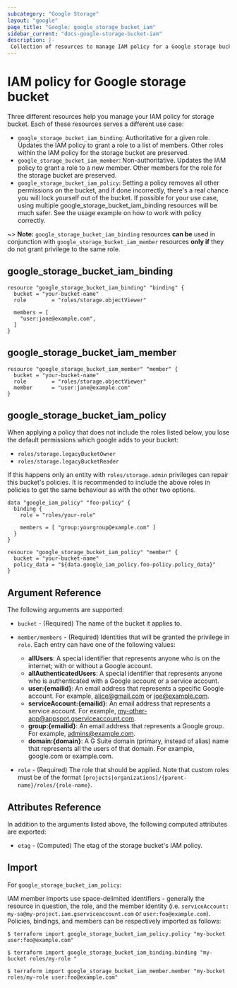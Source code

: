 ```yaml
---
subcategory: "Google Storage"
layout: "google"
page_title: "Google: google_storage_bucket_iam"
sidebar_current: "docs-google-storage-bucket-iam"
description: |-
 Collection of resources to manage IAM policy for a Google storage bucket.
---
```


# IAM policy for Google storage bucket

Three different resources help you manage your IAM policy for storage bucket. Each of these resources serves a different use case:

* `google_storage_bucket_iam_binding`: Authoritative for a given role. Updates the IAM policy to grant a role to a list of members. Other roles within the IAM policy for the storage bucket are preserved.
* `google_storage_bucket_iam_member`: Non-authoritative. Updates the IAM policy to grant a role to a new member. Other members for the role for the storage bucket are preserved.
* `google_storage_bucket_iam_policy`: Setting a policy removes all other permissions on the bucket, and if done incorrectly, there's a real chance you will lock yourself out of the bucket. If possible for your use case, using multiple google_storage_bucket_iam_binding resources will be much safer. See the usage example on how to work with policy correctly.


~> **Note:** `google_storage_bucket_iam_binding` resources **can be** used in conjunction with `google_storage_bucket_iam_member` resources **only if** they do not grant privilege to the same role.

## google\_storage\_bucket\_iam\_binding

```hcl
resource "google_storage_bucket_iam_binding" "binding" {
  bucket = "your-bucket-name"
  role        = "roles/storage.objectViewer"

  members = [
    "user:jane@example.com",
  ]
}
```

## google\_storage\_bucket\_iam\_member

```hcl
resource "google_storage_bucket_iam_member" "member" {
  bucket = "your-bucket-name"
  role        = "roles/storage.objectViewer"
  member      = "user:jane@example.com"
}
```

## google\_storage\_bucket\_iam\_policy

When applying a policy that does not include the roles listed below, you lose the default permissions which google adds to your bucket:
* `roles/storage.legacyBucketOwner`
* `roles/storage.legacyBucketReader`

If this happens only an entity with `roles/storage.admin` privileges can repair this bucket's policies. It is recommended to include the above roles in policies to get the same behaviour as with the other two options.

```hcl
data "google_iam_policy" "foo-policy" {
  binding {
    role = "roles/your-role"

    members = [ "group:yourgroup@example.com" ]
  }
}

resource "google_storage_bucket_iam_policy" "member" {
  bucket = "your-bucket-name"
  policy_data = "${data.google_iam_policy.foo-policy.policy_data}"
}
```


## Argument Reference

The following arguments are supported:

* `bucket` - (Required) The name of the bucket it applies to.

* `member/members` - (Required) Identities that will be granted the privilege in `role`.
  Each entry can have one of the following values:
  * **allUsers**: A special identifier that represents anyone who is on the internet; with or without a Google account.
  * **allAuthenticatedUsers**: A special identifier that represents anyone who is authenticated with a Google account or a service account.
  * **user:{emailid}**: An email address that represents a specific Google account. For example, alice@gmail.com or joe@example.com.
  * **serviceAccount:{emailid}**: An email address that represents a service account. For example, my-other-app@appspot.gserviceaccount.com.
  * **group:{emailid}**: An email address that represents a Google group. For example, admins@example.com.
  * **domain:{domain}**: A G Suite domain (primary, instead of alias) name that represents all the users of that domain. For example, google.com or example.com.

* `role` - (Required) The role that should be applied. Note that custom roles must be of the format
    `[projects|organizations]/{parent-name}/roles/{role-name}`.

## Attributes Reference

In addition to the arguments listed above, the following computed attributes are
exported:

* `etag` - (Computed) The etag of the storage bucket's IAM policy.


## Import

For `google_storage_bucket_iam_policy`:

IAM member imports use space-delimited identifiers - generally the resource in question, the role, and the member identity (i.e. `serviceAccount: my-sa@my-project.iam.gserviceaccount.com` or `user:foo@example.com`). Policies, bindings, and members can be respectively imported as follows:

```
$ terraform import google_storage_bucket_iam_policy.policy "my-bucket user:foo@example.com"

$ terraform import google_storage_bucket_iam_binding.binding "my-bucket roles/my-role "

$ terraform import google_storage_bucket_iam_member.member "my-bucket roles/my-role user:foo@example.com"
```
